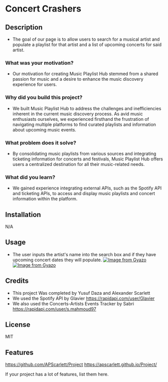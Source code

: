 # Concert Crashers

## Description
-  The goal of our page is to allow users to search for a musical artist and populate a playlist for that artist and a list of upcoming concerts for said artist.
### What was your motivation?
- Our motivation for creating Music Playlist Hub stemmed from a shared passion for music and a desire to enhance the music discovery experience for users. 

### Why did you build this project?
- We built Music Playlist Hub to address the challenges and inefficiencies inherent in the current music discovery process. As avid music enthusiasts ourselves, we experienced firsthand the frustration of navigating multiple platforms to find curated playlists and information about upcoming music events.

### What problem does it solve?
- By consolidating music playlists from various sources and integrating ticketing information for concerts and festivals, Music Playlist Hub offers users a centralized destination for all their music-related needs.

### What did you learn?
-  We gained experience integrating external APIs, such as the Spotify API and ticketing APIs, to access and display music playlists and concert information within the platform.

## Installation

N/A

## Usage
- The user inputs the artist's name into the search box and if they have upcoming concert dates they will populate.
[![Image from Gyazo](https://i.gyazo.com/0d50a4cbff61a5ecaa0a46c696f6aaa8.jpg)](https://gyazo.com/0d50a4cbff61a5ecaa0a46c696f6aaa8)
[![Image from Gyazo](https://i.gyazo.com/fcbf61bed13e8f2da937d6dfa7cd7039.jpg)](https://gyazo.com/fcbf61bed13e8f2da937d6dfa7cd7039)


## Credits
- This project Was completed by Yusuf Daza and Alexander Scarlett
- We used the Spotify API by Glavier https://rapidapi.com/user/Glavier
- We also used the Concerts-Artists Events Tracker by Sabri https://rapidapi.com/user/s.mahmoud97


## License
MIT

## Features
https://github.com/APScarlett/Project
https://apscarlett.github.io/Project/

If your project has a lot of features, list them here.
